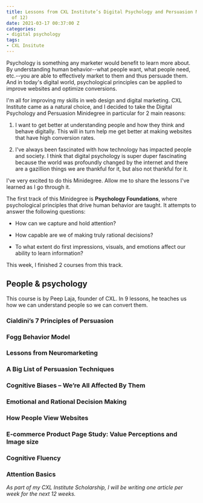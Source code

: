```yaml
---
title: Lessons from CXL Institute’s Digital Psychology and Persuasion Minidegree (1
  of 12)
date: 2021-03-17 00:37:00 Z
categories:
- digital psychology
tags:
- CXL Insitute
---
```


Psychology is something any marketer would benefit to learn more about. By understanding human behavior--what people want, what people need, etc.--you are able to effectively market to them and thus persuade them. And in today's digital world, psychological principles can be applied to improve websites and optimize conversions.

I'm all for improving my skills in web design and digital marketing. CXL Institute came as a natural choice, and I decided to take the Digital Psychology and Persuasion Minidegree in particular for 2 main reasons:

1. I want to get better at understanding people and how they think and behave digitally. This will in turn help me get better at making websites that have high conversion rates.

2. I've always been fascinated with how technology has impacted people and society. I think that digital psychology is super duper fascinating because the world was profoundly changed by the internet and there are a gazillion things we are thankful for it, but also not thankful for it.

I've very excited to do this Minidegree. Allow me to share the lessons I've learned as I go through it.

The first track of this Minidegree is **Psychology Foundations**, where psychological principles that drive human behavior are taught. It attempts to answer the following questions:

* How can we capture and hold attention?

* How capable are we of making truly rational decisions?

* To what extent do first impressions, visuals, and emotions affect our ability to learn information?

This week, I finished 2 courses from this track.

## People & psychology

This course is by Peep Laja, founder of CXL. In 9 lessons, he teaches us how we can understand people so we can convert them.

### Cialdini’s 7 Principles of Persuasion

### Fogg Behavior Model

### Lessons from Neuromarketing

### A Big List of Persuasion Techniques

### Cognitive Biases – We’re All Affected By Them

### Emotional and Rational Decision Making

### How People View Websites

### E-commerce Product Page Study: Value Perceptions and Image size

### Cognitive Fluency

### Attention Basics

*As part of my CXL Institute Scholarship, I will be writing one article per week for the next 12 weeks.*